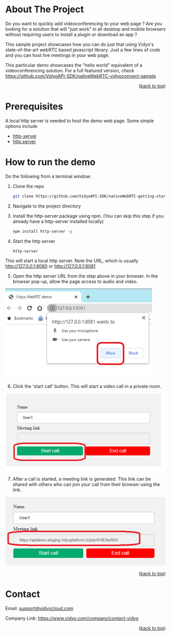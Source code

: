 
<!-- ABOUT THE PROJECT -->
# About The Project

Do you want to quickly add videoconferencing to your web page ? Are you looking for a solution that will "just work" in all desktop and mobile browsers without requiring users to install a plugin or download an app ?

This sample project showcases how you can do just that using Vidyo's state-of-the-art webRTC based javascript library. Just a few lines of code and you can host live meetings in your web page. 

This particular demo showcases the "hello world" equivalent of a videoconferencing solution. For a full featured version, check
https://github.com/VidyoAPI-SDK/nativeWebRTC-vidyoconnect-sample

<p align="right">(<a href="#top">back to top</a>)</p>

# Prerequisites

A local http server is needed to host the demo web page. Some simple options include 
* [http-server](https://www.npmjs.com/package/http-server)
* [http.server](https://docs.python.org/3/library/http.server.html)


<!-- HOW TO RUN THE DEMO -->
# How to run the demo

Do the following from a terminal window:

1. Clone the repo
   ```sh
   git clone https://github.com/VidyoAPI-SDK/nativeWebRTC-getting-started-sample.git

2. Navigate to the project directory
   
3. Install the http-server package using npm. (You can skip this step if you already have a http-server installed locally)
   ```sh
   npm install http-server -g
   ```
4. Start the http server
   ```sh
   http-server 
   ```  
 This will start a local http server. Note the URL, which is  usually  http://127.0.0.1:8080 or http://127.0.0.1:8081

5. Open the http server URL from the step above in your browser. In the browser pop-up, allow the  page access to audio and video.

![Alt text](allowMedia.png?raw=true)

6. Click the 'start call' button. This will start a video call in a private room. 

![Alt text](startCall.png?raw=true)


7. After a call is started, a meeting link is generated. This link can be shared with others who can join your call from their browser using the link.

![Alt text](meetingLink.png?raw=true)

<p align="right">(<a href="#top">back to top</a>)</p>


<!-- CONTACT -->
# Contact

Email: support@vidyocloud.com

Company Link: https://www.vidyo.com/company/contact-vidyo

<p align="right">(<a href="#top">back to top</a>)</p>




